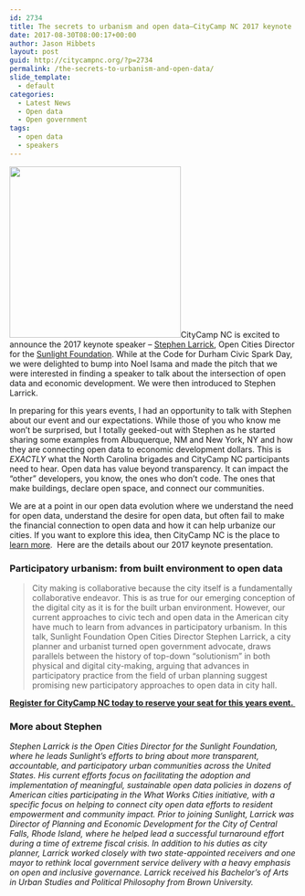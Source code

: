 ```yaml
---
id: 2734
title: The secrets to urbanism and open data–CityCamp NC 2017 keynote
date: 2017-08-30T08:00:17+00:00
author: Jason Hibbets
layout: post
guid: http://citycampnc.org/?p=2734
permalink: /the-secrets-to-urbanism-and-open-data/
slide_template:
  - default
categories:
  - Latest News
  - Open data
  - Open government
tags:
  - open data
  - speakers
---
```

<img class="size-medium wp-image-2735 alignleft" src="http://citycampnc.org/wp-content/uploads/2017/08/slarrick-Stephen-Larrick-300x300.jpg" alt="" width="300" height="300" data-id="2735" />CityCamp NC is excited to announce the 2017 keynote speaker – [Stephen Larrick](https://www.linkedin.com/in/stephen-larrick-11253a28/), Open Cities Director for the [Sunlight Foundation](https://sunlightfoundation.com/). While at the Code for Durham Civic Spark Day, we were delighted to bump into Noel Isama and made the pitch that we were interested in finding a speaker to talk about the intersection of open data and economic development. We were then introduced to Stephen Larrick.

In preparing for this years events, I had an opportunity to talk with Stephen about our event and our expectations. While those of you who know me won&#8217;t be surprised, but I totally geeked-out with Stephen as he started sharing some examples from Albuquerque, NM and New York, NY and how they are connecting open data to economic development dollars. This is _EXACTLY_ what the North Carolina brigades and CityCamp NC participants need to hear. Open data has value beyond transparency. It can impact the &#8220;other&#8221; developers, you know, the ones who don&#8217;t code. The ones that make buildings, declare open space, and connect our communities.

We are at a point in our open data evolution where we understand the need for open data, understand the desire for open data, but often fail to make the financial connection to open data and how it can help urbanize our cities. If you want to explore this idea, then CityCamp NC is the place to [learn more](http://citycampnc.org/register/).  Here are the details about our 2017 keynote presentation.

<div class="freebirdFormviewerViewItemsTextItemWrapper">
  <h3 class="freebirdFormviewerViewItemsTextShortText freebirdFormviewerViewItemsTextDisabledText freebirdThemedInput" style="clear: both;">
    Participatory urbanism: from built environment to open data
  </h3>
  
  <blockquote>
    <div>
      City making is collaborative because the city itself is a fundamentally collaborative endeavor. This is as true for our emerging conception of the digital city as it is for the built urban environment. However, our current approaches to civic tech and open data in the American city have much to learn from advances in participatory urbanism. In this talk, Sunlight Foundation Open Cities Director Stephen Larrick, a city planner and urbanist turned open government advocate, draws parallels between the history of top-down &#8220;solutionism&#8221; in both physical and digital city-making, arguing that advances in participatory practice from the field of urban planning suggest promising new participatory approaches to open data in city hall.
    </div>
  </blockquote>
</div>

<div>
  <strong><a href="http://citycampnc.org/register/">Register for CityCamp NC today to reserve your seat for this years event.  </a></strong>
</div>

### More about Stephen

<div>
  <em>Stephen Larrick is the Open Cities Director for the Sunlight Foundation, where he leads Sunlight&#8217;s efforts to bring about more transparent, accountable, and participatory urban communities across the United States. His current efforts focus on facilitating the adoption and implementation of meaningful, sustainable open data policies in dozens of American cities participating in the What Works Cities initiative, with a specific focus on helping to connect city open data efforts to resident empowerment and community impact. Prior to joining Sunlight, Larrick was Director of Planning and Economic Development for the City of Central Falls, Rhode Island, where he helped lead a successful turnaround effort during a time of extreme fiscal crisis. In addition to his duties as city planner, Larrick worked closely with two state-appointed receivers and one mayor to rethink local government service delivery with a heavy emphasis on open and inclusive governance. Larrick received his Bachelor’s of Arts in Urban Studies and Political Philosophy from Brown University.</em>
</div>